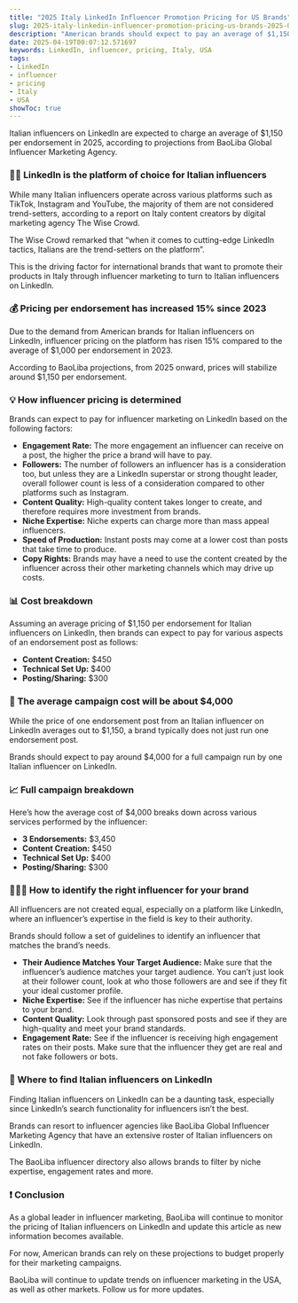 ```yaml
---
title: "2025 Italy LinkedIn Influencer Promotion Pricing for US Brands"
slug: 2025-italy-linkedin-influencer-promotion-pricing-us-brands-2025-04-19
description: "American brands should expect to pay an average of $1,150 per endorsement for Shill LinkedIn influencers in Italy in 2025."
date: 2025-04-19T00:07:12.571697
keywords: LinkedIn, influencer, pricing, Italy, USA
tags:
- LinkedIn
- influencer
- pricing
- Italy
- USA
showToc: true
---
```


Italian influencers on LinkedIn are expected to charge an average of $1,150 per endorsement in 2025, according to projections from BaoLiba Global Influencer Marketing Agency.

### 👩‍💻 LinkedIn is the platform of choice for Italian influencers

While many Italian influencers operate across various platforms such as TikTok, Instagram and YouTube, the majority of them are not considered trend-setters, according to a report on Italy content creators by digital marketing agency The Wise Crowd.

The Wise Crowd remarked that “when it comes to cutting-edge LinkedIn tactics, Italians are the trend-setters on the platform”.

This is the driving factor for international brands that want to promote their products in Italy through influencer marketing to turn to Italian influencers on LinkedIn.

### 💰 Pricing per endorsement has increased 15% since 2023

Due to the demand from American brands for Italian influencers on LinkedIn, influencer pricing on the platform has risen 15% compared to the average of $1,000 per endorsement in 2023.


According to BaoLiba projections, from 2025 onward, prices will stabilize around $1,150 per endorsement.

### 💡 How influencer pricing is determined

Brands can expect to pay for influencer marketing on LinkedIn based on the following factors:
 
- **Engagement Rate:** The more engagement an influencer can receive on a post, the higher the price a brand will have to pay.  
- **Followers:** The number of followers an influencer has is a consideration too, but unless they are a LinkedIn superstar or strong thought leader, overall follower count is less of a consideration compared to other platforms such as Instagram. 
- **Content Quality:** High-quality content takes longer to create, and therefore requires more investment from brands. 
- **Niche Expertise:** Niche experts can charge more than mass appeal influencers. 
- **Speed of Production:** Instant posts may come at a lower cost than posts that take time to produce.
- **Copy Rights:** Brands may have a need to use the content created by the influencer across their other marketing channels which may drive up costs.

### 📊 Cost breakdown

Assuming an average pricing of $1,150 per endorsement for Italian influencers on LinkedIn, then brands can expect to pay for various aspects of an endorsement post as follows:

- **Content Creation:** $450 
- **Technical Set Up:** $400
- **Posting/Sharing:** $300

### 📢 The average campaign cost will be about $4,000

While the price of one endorsement post from an Italian influencer on LinkedIn averages out to $1,150, a brand typically does not just run one endorsement post.

Brands should expect to pay around $4,000 for a full campaign run by one Italian influencer on LinkedIn.

### 📈 Full campaign breakdown

Here’s how the average cost of $4,000 breaks down across various services performed by the influencer:

- **3 Endorsements:** $3,450
- **Content Creation:** $450
- **Technical Set Up:** $400
- **Posting/Sharing:** $300

### 🧑‍🤝‍🧑 How to identify the right influencer for your brand

All influencers are not created equal, especially on a platform like LinkedIn, where an influencer’s expertise in the field is key to their authority.

Brands should follow a set of guidelines to identify an influencer that matches the brand’s needs. 

- **Their Audience Matches Your Target Audience:** Make sure that the influencer’s audience matches your target audience. You can’t just look at their follower count, look at who those followers are and see if they fit your ideal customer profile. 
- **Niche Expertise:** See if the influencer has niche expertise that pertains to your brand. 
- **Content Quality:** Look through past sponsored posts and see if they are high-quality and meet your brand standards. 
- **Engagement Rate:** See if the influencer is receiving high engagement rates on their posts. Make sure that the influencer they get are real and not fake followers or bots. 

### 📢 Where to find Italian influencers on LinkedIn

Finding Italian influencers on LinkedIn can be a daunting task, especially since LinkedIn’s search functionality for influencers isn’t the best.

Brands can resort to influencer agencies like BaoLiba Global Influencer Marketing Agency that have an extensive roster of Italian influencers on LinkedIn.

The BaoLiba influencer directory also allows brands to filter by niche expertise, engagement rates and more.

### ❗ Conclusion

As a global leader in influencer marketing, BaoLiba will continue to monitor the pricing of Italian influencers on LinkedIn and update this article as new information becomes available.

For now, American brands can rely on these projections to budget properly for their marketing campaigns. 

BaoLiba will continue to update trends on influencer marketing in the USA, as well as other markets. Follow us for more updates.